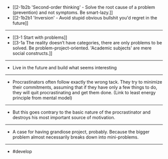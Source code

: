 - [[2-1b2b 'Second-order thinking' - Solve the root cause of a problem (prevention) and not symptoms. Be smart-lazy.]]
- [[2-1b2b1 'Inversion' - Avoid stupid obvious bullshit you'd regret in the future]]
---
- [[3-1 Start with problems]]
- [[3-1a The reality doesn’t have categories, there are only problems to be solved. Be problem-project-oriented. 'Academic subjects' are mere social constructs.]]
---
- Live in the future and build what seems interesting
---
- Procrastinators often follow exactly the wrong tack. They try to minimize their commitments, assuming that if they have only a few things to do, they will quit procrastinating and get them done. (Link to least energy principle from mental model)
---
- But this goes contrary to the basic nature of the procrastinator and destroys his most important source of motivation.
---
- A case for having grandiose project, probably. Because the bigger problem almost necessarily breaks down into mini-problems.
---
- #develop
